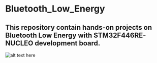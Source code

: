 # Bluetooth_Low_Energy
## This repository contain hands-on projects on Bluetooth Low Energy with STM32F446RE-NUCLEO development board.

![alt text here](Advertising.jpeg)
